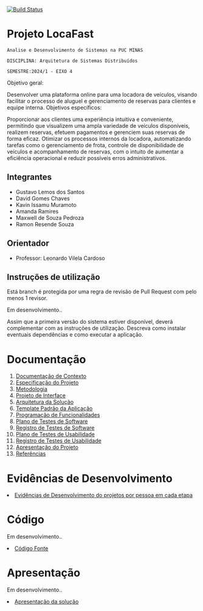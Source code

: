[![Build Status](https://dev.azure.com/1281703/Eixo%204%20-%20LocaFast/_apis/build/status%2FICEI-PUC-Minas-PMV-ADS.pmv-ads-2024-1-e4-proj-dad-t2-locafast?branchName=main)](https://dev.azure.com/1281703/Eixo%204%20-%20LocaFast/_build/latest?definitionId=2&branchName=main)

# Projeto LocaFast

`Analise e Desenvolvimento de Sistemas na PUC MINAS`

`DISCIPLINA: Arquitetura de Sistemas Distribuídos`

`SEMESTRE:2024/1 - EIXO 4`

Objetivo geral:

Desenvolver uma plataforma online para uma locadora de veículos, visando facilitar o processo de aluguel e gerenciamento de reservas para clientes e equipe interna.
Objetivos específicos:

Proporcionar aos clientes uma experiência intuitiva e conveniente, permitindo que visualizem uma ampla variedade de veículos disponíveis, realizem reservas, efetuem pagamentos e gerenciem suas reservas de forma eficaz.
Otimizar os processos internos da locadora, automatizando tarefas como o gerenciamento de frota, controle de disponibilidade de veículos e acompanhamento de reservas, com o intuito de aumentar a eficiência operacional e reduzir possíveis erros administrativos.

## Integrantes


* Gustavo Lemos dos Santos
* David Gomes Chaves
* Kavin Issamu Muramoto
* Amanda Ramires
* Maxwell de Souza Pedroza
* Ramon Resende  Souza

## Orientador

* Professor: Leonardo Vilela Cardoso

## Instruções de utilização

Está branch é protegida por uma regra de revisão de Pull Request com pelo menos 1 revisor.

Em desenvolvimento..

Assim que a primeira versão do sistema estiver disponível, deverá complementar com as instruções de utilização. Descreva como instalar eventuais dependências e como executar a aplicação.

# Documentação

<ol>
<li><a href="docs/01-Documentação de Contexto.md"> Documentação de Contexto</a></li>
<li><a href="docs/02-Especificação do Projeto.md"> Especificação do Projeto</a></li>
<li><a href="docs/03-Metodologia.md"> Metodologia</a></li>
<li><a href="docs/04-Projeto de Interface.md"> Projeto de Interface</a></li>
<li><a href="docs/05-Arquitetura da Solução.md"> Arquitetura da Solução</a></li>
<li><a href="docs/06-Template Padrão da Aplicação.md"> Template Padrão da Aplicação</a></li>
<li><a href="docs/07-Programação de Funcionalidades.md"> Programação de Funcionalidades</a></li>
<li><a href="docs/08-Plano de Testes de Software.md"> Plano de Testes de Software</a></li>
<li><a href="docs/09-Registro de Testes de Software.md"> Registro de Testes de Software</a></li>
<li><a href="docs/10-Plano de Testes de Usabilidade.md"> Plano de Testes de Usabilidade</a></li>
<li><a href="docs/11-Registro de Testes de Usabilidade.md"> Registro de Testes de Usabilidade</a></li>
<li><a href="docs/12-Apresentação do Projeto.md"> Apresentação do Projeto</a></li>
<li><a href="docs/13-Referências.md"> Referências</a></li>
</ol>

# Evidências de Desenvolvimento

<li><a href="https://drive.google.com/drive/folders/1yN5_-UHF56FiW187QwklsjS3tgiVv7yI?usp=sharing"> Evidências de Desenvolvimento do projetos por pessoa em cada etapa </a></li>

# Código

Em desenvolvimento..
<li><a href="src/README.md"> Código Fonte</a></li>

# Apresentação

Em desenvolvimento..
<li><a href="presentation/README.md"> Apresentação da solução</a></li>
